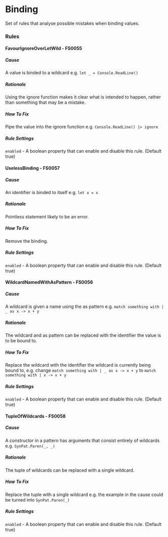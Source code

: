 # Binding

Set of rules that analyse possible mistakes when binding values.

### Rules

#### FavourIgnoreOverLetWild - FS0055

##### Cause

A value is binded to a wildcard e.g. `let _ = Console.ReadLine()`

##### Rationale

Using the ignore function makes it clear what is intended to happen, rather than something that may be a mistake.

##### How To Fix

Pipe the value into the ignore function e.g. `Console.ReadLine() |> ignore`

##### Rule Settings

`enabled` - A boolean property that can enable and disable this rule. (Default true)

#### UselessBinding - FS0057

##### Cause

An identifier is binded to itself e.g. `let x = x`

##### Rationale

Pointless statement likely to be an error.

##### How To Fix

Remove the binding.

##### Rule Settings

`enabled` - A boolean property that can enable and disable this rule. (Default true)

#### WildcardNamedWithAsPattern - FS0056

##### Cause

A wildcard is given a name using the as pattern e.g. `match something with | _ as x -> x + y`

##### Rationale

The wildcard and as pattern can be replaced with the identifier the value is to be bound to.

##### How To Fix

Replace the wildcard with the identifier the wildcard is currently being bound to, e.g. change `match something with | _ as x -> x + y` to `match something with | x -> x + y`

##### Rule Settings

`enabled` - A boolean property that can enable and disable this rule. (Default true)

#### TupleOfWildcards - FS0058

##### Cause

A constructor in a pattern has arguments that consist entirely of wildcards e.g. `SynPat.Paren(_, _)`

##### Rationale

The tuple of wildcards can be replaced with a single wildcard.

##### How To Fix

Replace the tuple with a single wildcard e.g. the example in the cause could be turned into `SynPat.Paren(_)`

##### Rule Settings

`enabled` - A boolean property that can enable and disable this rule. (Default true)
